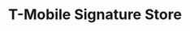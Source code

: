 ---
title: "T-Mobile Signature Store"
url: /las-vegas/t-mobile-signature-store/
shop: mobile phone
---